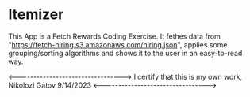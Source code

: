 # Itemizer

This App is a Fetch Rewards Coding Exercise.
It fethes data from "https://fetch-hiring.s3.amazonaws.com/hiring.json", applies some grouping/sorting algorithms and shows it to the user in an easy-to-read way.


<--------------------------------->
I certify that this is my own work,
Nikolozi Gatov
9/14/2023
<--------------------------------->
